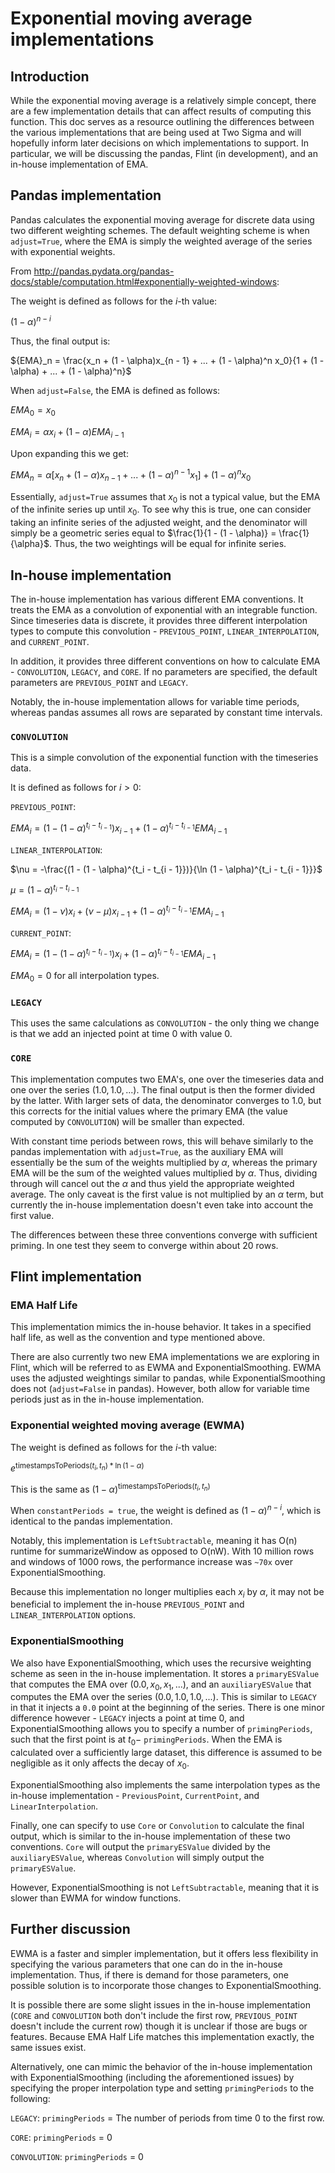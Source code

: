 # Exponential moving average implementations

## Introduction

While the exponential moving average is a relatively simple concept, there are a few implementation details that can
affect results of computing this function. This doc serves as a resource outlining the differences between the various
implementations that are being used at Two Sigma and will hopefully inform later decisions on which implementations to
support. In particular, we will be discussing the pandas, Flint (in development), and an in-house implementation of EMA.

## Pandas implementation

Pandas calculates the exponential moving average for discrete data using two different weighting schemes. The default
weighting scheme is when `adjust=True`, where the EMA is simply the weighted average of the series with exponential
weights.

From http://pandas.pydata.org/pandas-docs/stable/computation.html#exponentially-weighted-windows:

The weight is defined as follows for the $`i`$-th value:

$`(1 - \alpha)^{n - i}`$

Thus, the final output is:

$`{EMA}_n = \frac{x_n + (1 - \alpha)x_{n - 1} + ... + (1 - \alpha)^n x_0}{1 + (1 - \alpha) + ... + (1 - \alpha)^n}`$

When `adjust=False`, the EMA is defined as follows:

$`{EMA}_0 = x_0`$

$`{EMA}_i = \alpha x_i + (1 - \alpha){EMA}_{i - 1}`$

Upon expanding this we get:

$`{EMA}_n = \alpha[x_n +  (1 - \alpha)x_{n - 1} + ... + (1 - \alpha)^{n - 1} x_1] + (1 - \alpha)^n x_0`$

Essentially, `adjust=True` assumes that $`x_0`$ is not a typical value, but the EMA of the infinite series up until
$`x_0`$. To see why this is true, one can consider taking an infinite series of the adjusted weight, and the denominator
will simply be a geometric series equal to $`\frac{1}{1 - (1 - \alpha)} = \frac{1}{\alpha}`$. Thus, the two weightings
will be equal for infinite series.

## In-house implementation

The in-house implementation has various different EMA conventions. It treats the EMA as a convolution of exponential
with an integrable function. Since timeseries data is discrete, it provides three different interpolation types to
compute this convolution - `PREVIOUS_POINT`, `LINEAR_INTERPOLATION`, and `CURRENT_POINT`.

In addition, it provides three different conventions on how to calculate EMA - `CONVOLUTION`, `LEGACY`, and `CORE`.
If no parameters are specified, the default parameters are `PREVIOUS_POINT` and `LEGACY`.

Notably, the in-house implementation allows for variable time periods, whereas pandas assumes all rows are separated
by constant time intervals.

### `CONVOLUTION`

This is a simple convolution of the exponential function with the timeseries data.

It is defined as follows for $`i > 0`$:

`PREVIOUS_POINT`:

$`{EMA}_i = (1 - (1 - \alpha)^{t_i - t_{i - 1}}) x_{i - 1} + (1 - \alpha)^{t_i - t_{i - 1}} {EMA}_{i - 1}`$

`LINEAR_INTERPOLATION`:

$`\nu = -\frac{(1 - (1 - \alpha)^{t_i - t_{i - 1}})}{\ln (1 - \alpha)^{t_i - t_{i - 1}}}`$

$`\mu = (1 - \alpha)^{t_i - t_{i - 1}}`$

$`{EMA}_i = (1 - \nu) x_i + (\nu - \mu) x_{i - 1} + (1 - \alpha)^{t_i - t_{i - 1}} {EMA}_{i - 1}`$

`CURRENT_POINT`:

$`{EMA}_i = (1 - (1 - \alpha)^{t_i - t_{i - 1}}) x_i + (1 - \alpha)^{t_i - t_{i - 1}} {EMA}_{i - 1}`$

$`{EMA}_0 = 0`$ for all interpolation types.

### `LEGACY`

This uses the same calculations as `CONVOLUTION` - the only thing we change is that we add an injected point at time
$`0`$ with value $`0`$.

### `CORE`

This implementation computes two EMA's, one over the timeseries data and one over the series $`(1.0, 1.0, ...)`$. The
final output is then the former divided by the latter. With larger sets of data, the denominator converges to $`1.0`$,
but this corrects for the initial values where the primary EMA (the value computed by `CONVOLUTION`) will be smaller
than expected.

With constant time periods between rows, this will behave similarly to the pandas implementation with `adjust=True`, as
the auxiliary EMA will essentially be the sum of the weights multiplied by $`\alpha`$, whereas the primary EMA will be
the sum of the weighted values multiplied by $`\alpha`$. Thus, dividing through will cancel out the $`\alpha`$ and thus
yield the appropriate weighted average. The only caveat is the first value is not multiplied by an $`\alpha`$ term, but
currently the in-house implementation doesn't even take into account the first value.

The differences between these three conventions converge with sufficient priming. In one test they seem to converge
within about 20 rows.

## Flint implementation

### EMA Half Life

This implementation mimics the in-house behavior. It takes in a specified half life, as well as the convention and type
mentioned above.

There are also currently two new EMA implementations we are exploring in Flint, which will be referred to as EWMA and
ExponentialSmoothing. EWMA uses the adjusted weightings similar to pandas, while ExponentialSmoothing does not
(`adjust=False` in pandas). However, both allow for variable time periods just as in the in-house implementation.

### Exponential weighted moving average (EWMA)

The weight is defined as follows for the $`i`$-th value:

$`e^{\text{timestampsToPeriods}(t_i, t_n) * \ln (1 - \alpha)}`$

This is the same as $`(1 - \alpha)^{\text{timestampsToPeriods}(t_i, t_n)}`$

When `constantPeriods = true`, the weight is defined as $`(1 - \alpha)^{n - i}`$, which is identical to the pandas
implementation.

Notably, this implementation is `LeftSubtractable`, meaning it has O(n) runtime for summarizeWindow as opposed to O(nW).
With 10 million rows and windows of 1000 rows, the performance increase was `~70x` over ExponentialSmoothing.

Because this implementation no longer multiplies each $`x_i`$ by $`\alpha`$, it may not be beneficial to implement the
in-house `PREVIOUS_POINT` and `LINEAR_INTERPOLATION` options.

### ExponentialSmoothing

We also have ExponentialSmoothing, which uses the recursive weighting scheme as seen in the in-house implementation. It
stores a `primaryESValue` that computes the EMA over $`(0.0, x_0, x_1, ...)`$, and an `auxiliaryESValue` that computes
the EMA over the series $`(0.0, 1.0, 1.0, ...)`$. This is similar to `LEGACY` in that it injects a `0.0` point at the
beginning of the series. There is one minor difference however - `LEGACY` injects a point at time $`0`$, and
ExponentialSmoothing allows you to specify a number of `primingPeriods`, such that the first point is at
$`t_0 - `$ `primingPeriods`. When the EMA is calculated over a sufficiently large dataset, this difference is
assumed to be negligible as it only affects the decay of $`x_0`$.

ExponentialSmoothing also implements the same interpolation types as the in-house implementation - `PreviousPoint`,
`CurrentPoint`, and `LinearInterpolation`.

Finally, one can specify to use `Core` or `Convolution` to calculate the final output, which is similar to the in-house
implementation of these two conventions. `Core` will output the `primaryESValue` divided by the `auxiliaryESValue`,
whereas `Convolution` will simply output the `primaryESValue`.

However, ExponentialSmoothing is not `LeftSubtractable`, meaning that it is slower than EWMA for window functions.

## Further discussion

EWMA is a faster and simpler implementation, but it offers less flexibility in specifying the various parameters that
one can do in the in-house implementation. Thus, if there is demand for those parameters, one possible solution is to
incorporate those changes to ExponentialSmoothing.

It is possible there are some slight issues in the in-house implementation (`CORE` and `CONVOLUTION` both don't include
the first row, `PREVIOUS_POINT` doesn't include the current row) though it is unclear if those are bugs or features.
Because EMA Half Life matches this implementation exactly, the same issues exist.

Alternatively, one can mimic the behavior of the in-house implementation with ExponentialSmoothing (including the
aforementioned issues) by specifying the proper interpolation type and setting `primingPeriods` to the following:

`LEGACY`: `primingPeriods` = The number of periods from time 0 to the first row.

`CORE`: `primingPeriods` = 0

`CONVOLUTION`: `primingPeriods` = 0
